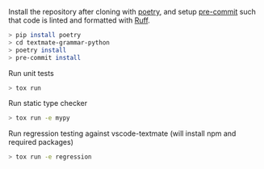 Install the repository after cloning with [poetry](https://python-poetry.org/), and setup [pre-commit](https://pre-commit.com/) such that code is linted and formatted with [Ruff](https://docs.astral.sh/ruff/).

```bash
> pip install poetry
> cd textmate-grammar-python
> poetry install
> pre-commit install
```

Run unit tests
```bash
> tox run
```

Run static type checker
```bash
> tox run -e mypy
```

Run regression testing against vscode-textmate (will install npm and required packages)
```bash
> tox run -e regression
```
